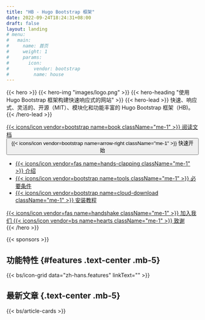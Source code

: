 ```yaml
---
title: "HB - Hugo Bootstrap 框架"
date: 2022-09-24T18:24:31+08:00
draft: false
layout: landing
# menu:
#   main:
#     name: 首页
#     weight: 1
#     params:
#       icon:
#         vendor: bootstrap
#         name: house
---
```


{{< hero >}}
{{< hero-img "images/logo.png" >}}
{{< hero-heading "使用 Hugo Bootstrap 框架构建快速响应式的网站" >}}
{{< hero-lead >}}
快速、响应式、灵活的、开源（MIT）、模块化和功能丰富的 Hugo Bootstrap 框架（HB)。
{{< /hero-lead >}}

<div class="mt-4 d-flex align-items-center justify-content-center flex-wrap">
  <a class="btn btn-lg btn-primary fw-semibold mb-2 py-3 mx-2" href="{{< relref `docs` >}}">
    {{< icons/icon vendor=bootstrap name=book className="me-1" >}} 阅读文档
  </a>
  <div class="btn-group btn-group-lg">
    <button type="button" class="btn btn-success dropdown-toggle fw-semibold mb-2 py-3 mx-2" data-bs-toggle="dropdown" aria-expanded="false">
      {{< icons/icon vendor=bootstrap name=arrow-right className="me-1" >}} 快速开始
    </button>
    <ul class="dropdown-menu">
      <li>
        <a class="dropdown-item" href="{{< relref `docs/getting-started/introduction` >}}">
          {{< icons/icon vendor=fas name=hands-clapping className="me-1" >}} 介绍
        </a>
      </li>
      <li>
        <a class="dropdown-item" href="{{< relref `docs/getting-started/prerequisites` >}}">
          {{< icons/icon vendor=bootstrap name=tools className="me-1" >}} 必要条件
        </a>
      </li>
      <li>
        <a class="dropdown-item" href="{{< relref `docs/getting-started/installation` >}}">
          {{< icons/icon vendor=bootstrap name=cloud-download className="me-1" >}} 安装教程
        </a>
      </li>
    </ul>
  </div>
  <a class="btn btn-lg btn-outline-primary fw-semibold mb-2 py-3 mx-2" href="{{< relref `docs/join-us` >}}">
    {{< icons/icon vendor=fas name=handshake className="me-1" >}} 加入我们
  </a>
  <a class="btn btn-lg btn-outline-danger fw-semibold mb-2 py-3 mx-2" href="{{< relref `thanks` >}}">
    {{< icons/icon vendor=bs name=hearts className="me-1" >}} 致谢
  </a>
</div>
{{< /hero >}}

{{< sponsors >}}

## 功能特性 {#features .text-center .mb-5}

{{< bs/icon-grid  data="zh-hans.features" linkText="" >}}

## 最新文章 {.text-center .mb-5}

{{< bs/article-cards >}}
